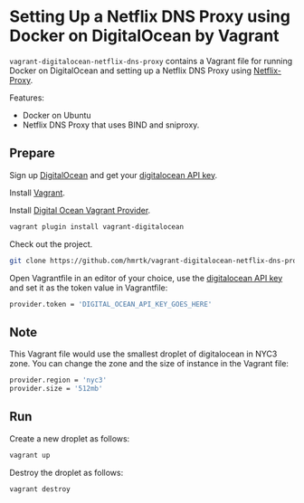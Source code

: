 Setting Up a Netflix DNS Proxy using Docker on DigitalOcean by Vagrant
=================================

`vagrant-digitalocean-netflix-dns-proxy` contains a Vagrant file for running Docker on DigitalOcean and setting up a Netflix DNS Proxy using [Netflix-Proxy](https://github.com/ab77/netflix-proxy).

Features:

* Docker on Ubuntu
* Netflix DNS Proxy that uses BIND and sniproxy.


Prepare
-------

Sign up [DigitalOcean](https://www.digitalocean.com/?refcode=eca04fb036a5) and get your [digitalocean API key](https://cloud.digitalocean.com/settings/applications).

Install [Vagrant](https://www.vagrantup.com).

Install [Digital Ocean Vagrant Provider](https://github.com/smdahlen/vagrant-digitalocean).

```sh
vagrant plugin install vagrant-digitalocean
```

Check out the project.

```sh
git clone https://github.com/hmrtk/vagrant-digitalocean-netflix-dns-proxy.git && cd vagrant-digitalocean-netflix-dns-proxy
```

Open Vagrantfile in an editor of your choice, use the [digitalocean API key](https://cloud.digitalocean.com/settings/applications) and set it as the token value in Vagrantfile:

```sh
provider.token = 'DIGITAL_OCEAN_API_KEY_GOES_HERE'
```

Note
----
This Vagrant file would use the smallest droplet of digitalocean in NYC3 zone. You can change the zone and the size of instance in the Vagrant file:

```sh
provider.region = 'nyc3'
provider.size = '512mb'
```
Run
---

Create a new droplet as follows:

```sh
vagrant up
```

Destroy the droplet as follows:

```sh
vagrant destroy
```
